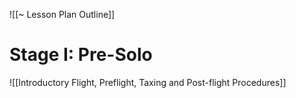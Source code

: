 ![[~ Lesson Plan Outline]]

# Stage I: Pre-Solo
![[Introductory Flight, Preflight, Taxing and Post-flight Procedures]]